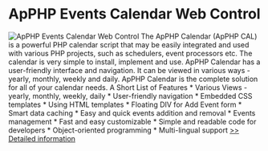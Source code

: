 # ApPHP Events Calendar Web Control
![ApPHP Events Calendar Web Control](https://mycommerce.akamaized.net/api/pimages/P300364643/BIG/300364643.PNG)
The ApPHP Calendar (ApPHP CAL) is a powerful PHP calendar script that may be easily integrated and used with various PHP projects, such as schedulers, event processors etc. The calendar is very simple to install, implement and use. ApPHP Calendar has a user-friendly interface and navigation. It can be viewed in various ways - yearly, monthly, weekly and daily. ApPHP Calendar is the complete solution for all of your calendar needs. A Short List of Features * Various Views - yearly, monthly, weekly, daily * User-friendly navigation * Embedded CSS templates * Using HTML templates * Floating DIV for Add Event form * Smart data caching * Easy and quick events addition and removal * Events management * Fast and easy customizable * Simple and readable code for developers * Object-oriented programming * Multi-lingual support
[>> Detailed information](https://secure.shareit.com/shareit/product.html?productid=300364643&affiliateid=200057808)